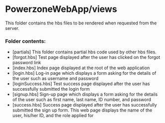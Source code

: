# PowerzoneWebApp/views

This folder contains the hbs files to be rendered when requested from the server.

### Folder contents:
- [partials] This folder contains partial hbs code used by other hbs files.
- [forgot.hbs] Test page displayed after the user has clicked on the forgot password link 
- [index.hbs] Index page displayed at the root of the web application
- [login.hbs] Log-in page which displays a form asking for the details of the user such as username and password
- [loginSuccess.hbs] Test success page displayed after the user has successfully submitted the login form
- [signup.hbs] Sign-up page which displays a form asking for the details of the user such as first name, last name, ID number, and password
- [success.hbs] Success page displayed after the user has successfully submitted the sign up form. This web page displays the name of the user, his/her ID, and the role applied for


